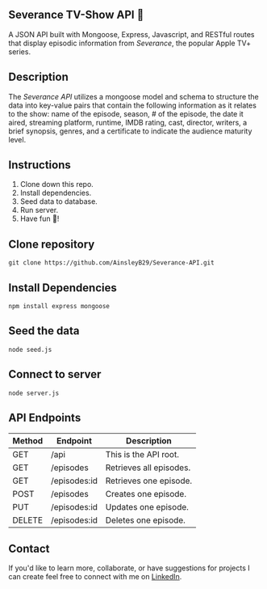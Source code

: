 ## Severance TV-Show API 🧠

A JSON API built with Mongoose, Express, Javascript, and RESTful routes that display episodic information from _Severance_, the popular Apple TV+ series.

## Description

The _Severance API_ utilizes a mongoose model and schema to structure the data into key-value pairs that contain the following information as it relates to the show: name of the episode, season, # of the episode, the date it aired, streaming platform, runtime, IMDB rating, cast, director, writers, a brief synopsis, genres, and a certificate to indicate the audience maturity level.

## Instructions

1. Clone down this repo.
2. Install dependencies.
3. Seed data to database.
4. Run server.
5. Have fun 🥳!

## Clone repository

```
git clone https://github.com/AinsleyB29/Severance-API.git
```

## Install Dependencies

```
npm install express mongoose
```

## Seed the data

`node seed.js`

## Connect to server

`node server.js`

## API Endpoints

| Method | Endpoint     | Description             |
| ------ | ------------ | ----------------------- |
| GET    | /api         | This is the API root.   |
| GET    | /episodes    | Retrieves all episodes. |
| GET    | /episodes:id | Retrieves one episode.  |
| POST   | /episodes    | Creates one episode.    |
| PUT    | /episodes:id | Updates one episode.    |
| DELETE | /episodes:id | Deletes one episode.    |

## Contact

If you'd like to learn more, collaborate, or have suggestions for projects I can create feel free to connect with me on [LinkedIn](https://www.linkedin.com/in/ainsleybrundage/).
